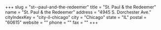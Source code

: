 +++
slug = "st--paul-and-the-redeemer"
title = "St. Paul & the Redeemer"
name = "St. Paul & the Redeemer"
address = "4945 S. Dorchester Ave."
cityIndexKey = "city-il-chicago"
city = "Chicago"
state = "IL"
postal = "60615"
website = ""
phone = ""
fax = ""
+++
